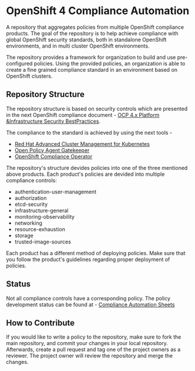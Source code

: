 # OpenShift 4 Compliance Automation
A repository that aggregates policies from multiple OpenShift compliance products. The goal of the repository is to help achieve compliance with global OpenShift security standards, both in standalone OpenShift environments, and in multi cluster OpenShift environments.

The repository provides a framework for organization to build and use pre-configured policies. Using the provided policies, an organization is able to create a fine grained compliance standard in an environment based on OpenShift clusters.

## Repository Structure
The repository structure is based on security controls which are presented in the next OpenShift compliance document - [OCP 4.x Platform &Infrastructure Security BestPractices](https://mailman-int.corp.redhat.com/archives/openshift-sme/2021-February/pdfBcaNoHy0jO.pdf).

The compliance to the standard is achieved by using the next tools -
- [Red Hat Advanced Cluster Management for Kubernetes](https://github.com/open-cluster-management)
- [Open Policy Agent Gatekeeper](https://github.com/open-policy-agent/gatekeeper)
- [OpenShift Compliance Operator](https://github.com/openshift/compliance-operator)

The repository's structure devides policies into one of the three mentioned above products. Each product's policies are devided into multiple compliance controls:
- authentication-user-management
- authorization
- etcd-security 
- infrastructure-general
- monitoring-observability
- networking 
- resource-exhaustion
- storage
- trusted-image-sources

Each product has a different method of deploying policies. Make sure that you follow the product's guidelines regarding proper deployment of policies.

## Status
Not all compliance controls have a corresponding policy. The policy development status can be found at - [Compliance Automation Sheets](https://docs.google.com/spreadsheets/d/1vhtWJYgvbVlW58D-jL9s-iBA56aT3m9Sf_qnME9gDyw/edit?usp=sharing)

## How to Contribute
If you would like to write a policy to the repository, make sure to fork the main repository, and commit your changes in your local repository. Afterwards, create a pull request and tag one of the project owners as a reviewer. The project owner will review the repository and merge the changes.
